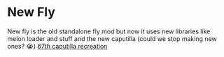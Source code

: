 # New Fly
New fly is the old standalone fly mod but now it uses new libraries like melon loader and stuff and the new caputilla (could we stop making new ones? 😭)
[67th caputilla recreation](https://github.com/HanSolo1OOOFalcon/Caputilla-MelonLoader/releases/tag/v1.0.0)
